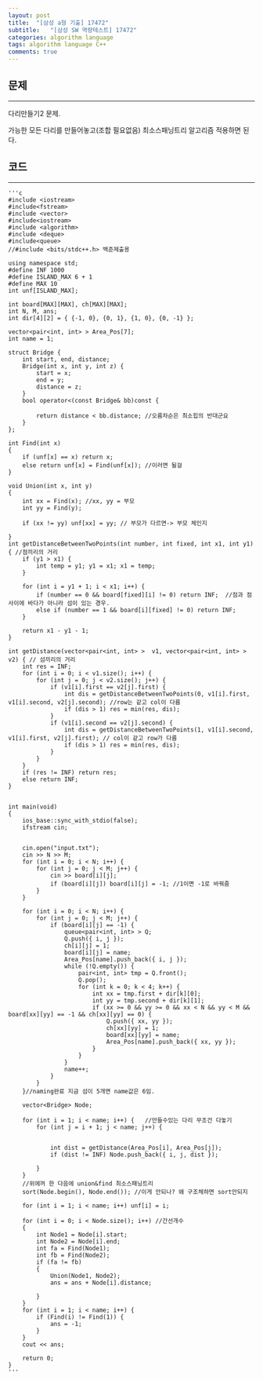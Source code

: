 ```yaml
---
layout: post
title:  "[삼성 a형 기출] 17472"
subtitle:   "[삼성 SW 역량테스트] 17472"
categories: algorithm language 
tags: algorithm language C++
comments: true
---
```



## 문제 
---
다리만들기2 문제.

가능한 모든 다리를 만들어놓고(조합 필요없음)
최소스패닝트리 알고리즘 적용하면 된다.
 

## 코드
---



    '''c
	#include <iostream>
	#include<fstream>
	#include <vector>
	#include<iostream>
	#include <algorithm>
	#include <deque>
	#include<queue>
	//#include <bits/stdc++.h> 백준제출용

	using namespace std;
	#define INF 1000
	#define ISLAND_MAX 6 + 1
	#define MAX 10
	int unf[ISLAND_MAX];
	
	int board[MAX][MAX], ch[MAX][MAX];
	int N, M, ans;
	int dir[4][2] = { {-1, 0}, {0, 1}, {1, 0}, {0, -1} };
	
	vector<pair<int, int> > Area_Pos[7];
	int name = 1;
	
	struct Bridge {
	    int start, end, distance;
	    Bridge(int x, int y, int z) {
	        start = x;
	        end = y;
	        distance = z;
	    }
	    bool operator<(const Bridge& bb)const {
	
	        return distance < bb.distance; //오름차순은 최소힙의 반대군요
	    }
	};
	
	int Find(int x)
	{
	    if (unf[x] == x) return x;
	    else return unf[x] = Find(unf[x]); //이러면 될걸
	}
	
	void Union(int x, int y)
	{
	    int xx = Find(x); //xx, yy = 부모
	    int yy = Find(y);
	
	    if (xx != yy) unf[xx] = yy; // 부모가 다르면-> 부모 체인지 
	
	}
	int getDistanceBetweenTwoPoints(int number, int fixed, int x1, int y1) { //점끼리의 거리 
	    if (y1 > x1) {
	        int temp = y1; y1 = x1; x1 = temp;
	    }
	
	    for (int i = y1 + 1; i < x1; i++) {
	        if (number == 0 && board[fixed][i] != 0) return INF;  //점과 점 사이에 바다가 아니라 섬이 있는 경우. 
	        else if (number == 1 && board[i][fixed] != 0) return INF;
	    }
	
	    return x1 - y1 - 1;
	}
	
	int getDistance(vector<pair<int, int> >  v1, vector<pair<int, int> > v2) { // 섬끼리의 거리 
	    int res = INF;
	    for (int i = 0; i < v1.size(); i++) {
	        for (int j = 0; j < v2.size(); j++) {
	            if (v1[i].first == v2[j].first) {
	                int dis = getDistanceBetweenTwoPoints(0, v1[i].first, v1[i].second, v2[j].second); //row는 같고 col이 다름
	                if (dis > 1) res = min(res, dis);
	            }
	            if (v1[i].second == v2[j].second) {
	                int dis = getDistanceBetweenTwoPoints(1, v1[i].second, v1[i].first, v2[j].first); // col이 같고 row가 다름
	                if (dis > 1) res = min(res, dis);
	            }
	        }
	    }
	    if (res != INF) return res;
	    else return INF;
	}
	
	
	int main(void)
	{
	    ios_base::sync_with_stdio(false);
	    ifstream cin;
	
	
	    cin.open("input.txt");
	    cin >> N >> M;
	    for (int i = 0; i < N; i++) {
	        for (int j = 0; j < M; j++) {
	            cin >> board[i][j];
	            if (board[i][j]) board[i][j] = -1; //1이면 -1로 바꿔줌
	        }
	    }
	
	    for (int i = 0; i < N; i++) {
	        for (int j = 0; j < M; j++) {
	            if (board[i][j] == -1) {
	                queue<pair<int, int> > Q;
	                Q.push({ i, j });
	                ch[i][j] = 1;
	                board[i][j] = name;
	                Area_Pos[name].push_back({ i, j });
	                while (!Q.empty()) {
	                    pair<int, int> tmp = Q.front();
	                    Q.pop();
	                    for (int k = 0; k < 4; k++) {
	                        int xx = tmp.first + dir[k][0];
	                        int yy = tmp.second + dir[k][1];
	                        if (xx >= 0 && yy >= 0 && xx < N && yy < M && board[xx][yy] == -1 && ch[xx][yy] == 0) {
	                            Q.push({ xx, yy });
	                            ch[xx][yy] = 1;
	                            board[xx][yy] = name;
	                            Area_Pos[name].push_back({ xx, yy });
	                        }
	                    }
	                }
	                name++;
	            }
	        }
	    }//naming완료 지금 섬이 5개면 name값은 6임. 
	
	    vector<Bridge> Node;
	
	    for (int i = 1; i < name; i++) {   //만들수있는 다리 무조건 다놓기
	        for (int j = i + 1; j < name; j++) {
	
	
	            int dist = getDistance(Area_Pos[i], Area_Pos[j]);
	            if (dist != INF) Node.push_back({ i, j, dist });
	
	        }
	    }
	    //위에꺼 한 다음에 union&find 최소스패닝트리
	    sort(Node.begin(), Node.end()); //이게 안되나? 왜 구조체하면 sort안되지 
	
	    for (int i = 1; i < name; i++) unf[i] = i;
	
	    for (int i = 0; i < Node.size(); i++) //간선개수
	    {
	        int Node1 = Node[i].start;
	        int Node2 = Node[i].end;
	        int fa = Find(Node1);
	        int fb = Find(Node2);
	        if (fa != fb)
	        {
	            Union(Node1, Node2);
	            ans = ans + Node[i].distance;
	
	        }
	    }
	    for (int i = 1; i < name; i++) {
	        if (Find(i) != Find(1)) {
	            ans = -1;
	        }
	    }
	    cout << ans;
	
	    return 0;
	}
    '''

